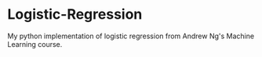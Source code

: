 # Logistic-Regression
My python implementation of logistic regression from Andrew Ng's Machine Learning course.
